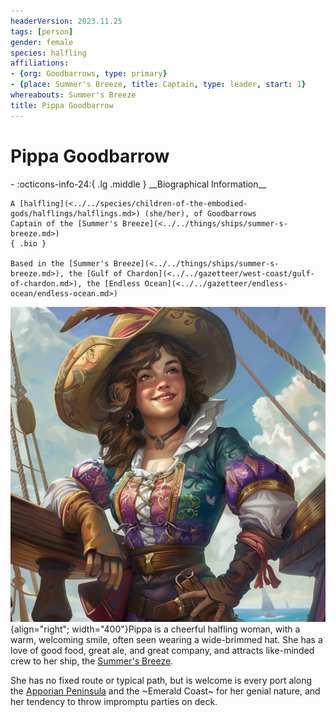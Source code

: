 ```yaml
---
headerVersion: 2023.11.25
tags: [person]
gender: female
species: halfling
affiliations:
- {org: Goodbarrows, type: primary}
- {place: Summer's Breeze, title: Captain, type: leader, start: 1}
whereabouts: Summer's Breeze
title: Pippa Goodbarrow
---
```

# Pippa Goodbarrow
<div class="grid cards ext-narrow-margin ext-one-column" markdown>
- :octicons-info-24:{ .lg .middle } __Biographical Information__

    A [halfling](<../../species/children-of-the-embodied-gods/halflings/halflings.md>) (she/her), of Goodbarrows  
    Captain of the [Summer's Breeze](<../../things/ships/summer-s-breeze.md>)  
    { .bio }

    Based in the [Summer's Breeze](<../../things/ships/summer-s-breeze.md>), the [Gulf of Chardon](<../../gazetteer/west-coast/gulf-of-chardon.md>), the [Endless Ocean](<../../gazetteer/endless-ocean/endless-ocean.md>)
</div>


![Pippa Greenbarrow Portrait](../../assets/pippa-greenbarrow-portrait.png){align="right"; width="400"}Pippa is a cheerful halfling woman, with a warm, welcoming smile, often seen wearing a wide-brimmed hat. She has a love of good food, great ale, and great company, and attracts like-minded crew to her ship, the [Summer's Breeze](<../../things/ships/summer-s-breeze.md>). 

She has no fixed route or typical path, but is welcome is every port along the [Apporian Peninsula](<../../gazetteer/west-coast/chardonian-empire/apporia/apporia.md>) and the ~Emerald Coast~ for her genial nature, and her tendency to throw impromptu parties on deck. 

